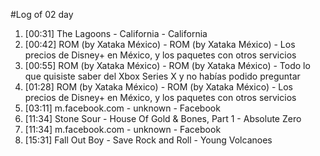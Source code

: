 #Log of 02 day

1. [00:31] The Lagoons - California - California
1. [00:42] ROM (by Xataka México) - ROM (by Xataka México) - Los precios de Disney+ en México, y los paquetes con otros servicios
1. [00:55] ROM (by Xataka México) - ROM (by Xataka México) - Todo lo que quisiste saber del Xbox Series X y no habías podido preguntar
1. [01:28] ROM (by Xataka México) - ROM (by Xataka México) - Los precios de Disney+ en México, y los paquetes con otros servicios
1. [03:11] m.facebook.com - unknown - Facebook
1. [11:34] Stone Sour - House Of Gold & Bones, Part 1 - Absolute Zero
1. [11:34] m.facebook.com - unknown - Facebook
1. [15:31] Fall Out Boy - Save Rock and Roll - Young Volcanoes
